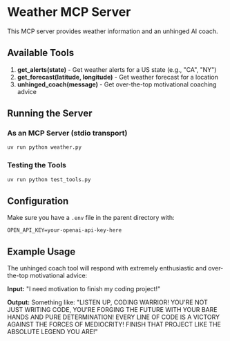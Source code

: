 # Weather MCP Server

This MCP server provides weather information and an unhinged AI coach.

## Available Tools

1. **get_alerts(state)** - Get weather alerts for a US state (e.g., "CA", "NY")
2. **get_forecast(latitude, longitude)** - Get weather forecast for a location
3. **unhinged_coach(message)** - Get over-the-top motivational coaching advice

## Running the Server

### As an MCP Server (stdio transport)
```bash
uv run python weather.py
```

### Testing the Tools
```bash
uv run python test_tools.py
```

## Configuration

Make sure you have a `.env` file in the parent directory with:
```
OPEN_API_KEY=your-openai-api-key-here
```

## Example Usage

The unhinged coach tool will respond with extremely enthusiastic and over-the-top motivational advice:

**Input:** "I need motivation to finish my coding project!"

**Output:** Something like:
"LISTEN UP, CODING WARRIOR! YOU'RE NOT JUST WRITING CODE, YOU'RE FORGING THE FUTURE WITH YOUR BARE HANDS AND PURE DETERMINATION! EVERY LINE OF CODE IS A VICTORY AGAINST THE FORCES OF MEDIOCRITY! FINISH THAT PROJECT LIKE THE ABSOLUTE LEGEND YOU ARE!"
